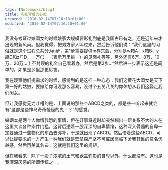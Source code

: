 ```yaml
---
tags: [Notebooks/blog]
title: 彩礼背后的心态
created: '2016-02-14T07:16:10+01:00'
modified: '2016-02-14T07:16:10+01:00'
---
```


我没有考证过嫁闺女的时候娘家大规模要彩礼到底是我国古已有之，还是近年来才出现的新风尚。但我觉得，把男方家人叫过来，然后告诉他们说：“我们这里的习俗就是这个过程总共分为n步，第1步需要提供m样东西，分别是w箱A、x箱B、y瓶C和z斤D，一万〇一（表示万里挑一）的见面礼等等，另外还有6万、8万、10万、20万…上不封顶的礼金自己看着办，然后是第2步…”然后进一步表示这还是简单的，如果是乡里那更厉害。

我在观察他们提需求的时候，感觉到的是这样一种心态：我们这黄花大闺女是天下第一好的姑娘，要嫁给你可没那么容易，没过个五关八关的你休想从我们这娶走我们闺女。

但让我感觉无力吐槽的是，上面说的那些个ABCD之类的，都是些一听起来就会有“这都是些神马奇奇怪怪的鬼！？”的感觉。

婚姻本是两个人你情我愿的事情，但在好事将近时却突然蹦出一帮关系不大的人在这里大谈各种条件门槛。这背后透着一股深深的自卑情绪，这种深入骨髓的自卑一定要通过一些物化的东西去弥补，于是就出现了ABCD。然后借着这些ABCD，可以让提要求的一方产生一种我们就是壁垒森严坚不可摧居高临下舍我其谁的莫名优越感。然后再美其名曰：这就是我们这里的规矩。

但在我看来，除了一股子浓浓的土气和欲盖弥彰的自卑以外，什么都没有。这也是我深深厌恶的所谓传统之一。